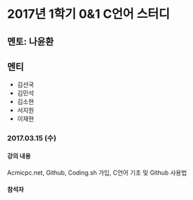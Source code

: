 # 2017년 1학기 0&1 C언어 스터디
## 멘토: 나윤환

## 멘티
* 김선국
* 김민석
* 김소현
* 서지원
* 이재현

### 2017.03.15 (수)

#### 강의 내용
Acmicpc.net, Github, Coding.sh 가입, C언어 기초 및 Github 사용법

#### 참석자

